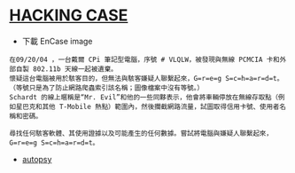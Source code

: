# [HACKING CASE](https://cfreds-archive.nist.gov/Hacking_Case.html)
- 下載 EnCase image 
```
在09/20/04 ，一台戴爾 CPi 筆記型電腦，序號 # VLQLW，被發現與無線 PCMCIA 卡和外部自製 802.11b 天線一起被遺棄。
懷疑這台電腦被用於駭客目的，但無法與駭客嫌疑人聯繫起來，G=r=e=g S=c=h=a=r=d=t。
（等號只是為了防止網路爬蟲索引該名稱；圖像檔案中沒有等號。）
Schardt 的線上暱稱是“Mr. Evil”和他的一些同夥表示，他會將車輛停放在無線存取點（例如星巴克和其他 T-Mobile 熱點）範圍內，然後攔截網路流量，試圖取得信用卡號、使用者名稱和密碼。

尋找任何駭客軟體、其使用證據以及可能產生的任何數據。嘗試將電腦與嫌疑人聯繫起來，G=r=e=g S=c=h=a=r=d=t。
```
- [autopsy](https://www.autopsy.com/download/)
